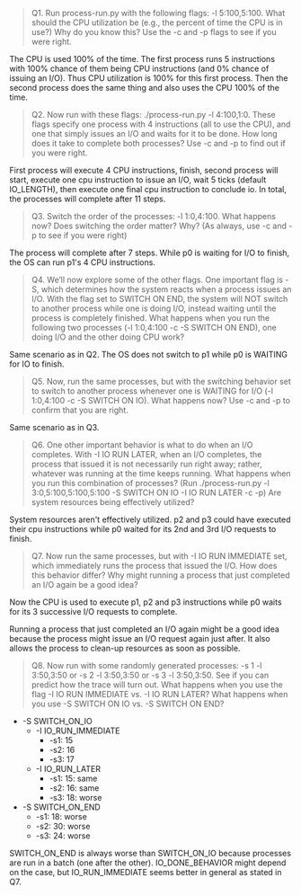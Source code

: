 > Q1. Run process-run.py with the following flags: -l 5:100,5:100. What should the CPU utilization be (e.g., the percent of time the CPU is in use?) Why do you know this? Use the -c and -p flags to see if you were right.

The CPU is used 100% of the time. The first process runs 5 instructions with 100% chance of them being CPU instructions (and 0% chance of issuing an I/O). Thus CPU utilization is 100% for this first process. Then the second process does the same thing and also uses the CPU 100% of the time.

> Q2. Now run with these flags: ./process-run.py -l 4:100,1:0. These flags specify one process with 4 instructions (all to use the CPU), and one that simply issues an I/O and waits for it to be done. How long does it take to complete both processes? Use -c and -p to find out if you were right.

First process will execute 4 CPU instructions, finish, second process will start, execute one cpu instruction to issue an I/O, wait 5 ticks (default IO_LENGTH), then execute one final cpu instruction to conclude io. In total, the processes will complete after 11 steps.

> Q3. Switch the order of the processes: -l 1:0,4:100. What happens now? Does switching the order matter? Why? (As always, use -c and -p to see if you were right)

The process will complete after 7 steps. While p0 is waiting for I/O to finish, the OS can run p1's 4 CPU instructions.

> Q4. We’ll now explore some of the other flags. One important flag is -S, which determines how the system reacts when a process issues an I/O. With the flag set to SWITCH ON END, the system will NOT switch to another process while one is doing I/O, instead waiting until the process is completely finished. What happens when you run the following two processes (-l 1:0,4:100 -c -S SWITCH ON END), one doing I/O and the other doing CPU work?

Same scenario as in Q2. The OS does not switch to p1 while p0 is WAITING for IO to finish.

> Q5. Now, run the same processes, but with the switching behavior set to switch to another process whenever one is WAITING for I/O (-l 1:0,4:100 -c -S SWITCH ON IO). What happens now? Use -c and -p to confirm that you are right.

Same scenario as in Q3.

> Q6. One other important behavior is what to do when an I/O completes. With -I IO RUN LATER, when an I/O completes, the process that issued it is not necessarily run right away; rather, whatever was running at the time keeps running. What happens when you run this combination of processes? (Run ./process-run.py -l 3:0,5:100,5:100,5:100 -S SWITCH ON IO -I IO RUN LATER -c -p) Are system resources being effectively utilized?

System resources aren't effectively utilized. p2 and p3 could have executed their cpu instructions while p0 waited for its 2nd and 3rd I/O requests to finish.

> Q7. Now run the same processes, but with -I IO RUN IMMEDIATE set, which immediately runs the process that issued the I/O. How does this behavior differ? Why might running a process that just completed an I/O again be a good idea?

Now the CPU is used to execute p1, p2 and p3 instructions while p0 waits for its
3 successive I/O requests to complete.

Running a process that just completed an I/O again might be a good idea because the process might issue an I/O request again just after. It also allows the process to clean-up resources as soon as possible.

> Q8. Now run with some randomly generated processes: -s 1 -l 3:50,3:50 or -s 2 -l 3:50,3:50 or -s 3 -l 3:50,3:50. See if you can predict how the trace will turn out. What happens when you use the flag -I IO RUN IMMEDIATE vs. -I IO RUN LATER? What happens when you use -S SWITCH ON IO vs. -S SWITCH ON END?

* -S SWITCH_ON_IO
    * -I IO_RUN_IMMEDIATE
        * -s1: 15
        * -s2: 16
        * -s3: 17
    * -I IO_RUN_LATER
        * -s1: 15: same
        * -s2: 16: same
        * -s3: 18: worse
* -S SWITCH_ON_END
    * -s1: 18: worse
    * -s2: 30: worse
    * -s3: 24: worse

SWITCH_ON_END is always worse than SWITCH_ON_IO because processes are run in a batch (one after the other). IO_DONE_BEHAVIOR might depend on the case, but IO_RUN_IMMEDIATE seems better in general as stated in Q7.
